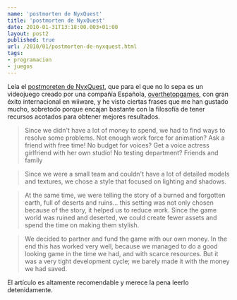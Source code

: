 ```yaml
---
name: 'postmorten de NyxQuest'
title: 'postmorten de NyxQuest'
date: 2010-01-31T13:18:00.003+01:00
layout: post2
published: true
url: /2010/01/postmorten-de-nyxquest.html
tags: 
- programacion
- juegos
---
```


Leía el [postmoreten de NyxQuest](http://www.gamasutra.com/view/feature/4254/postmortem_over_the_top_games_.php), que para el que no lo sepa es un videojuego creado por una compañía Española, [overthetopgames](http://www.overthetopgames.com/), con gran éxito internacional en wiiware, y he visto ciertas frases que me han gustado mucho, sobretodo porque encajan bastante con la filosofía de tener recursos acotados para obtener mejores resultados.  
  

> Since we didn't have a lot of money to spend, we had to find ways to resolve some problems. Not enough work force for animation? Ask a friend with free time! No budget for voices? Get a voice actress girlfriend with her own studio! No testing department? Friends and family

  
  

> Since we were a small team and couldn't have a lot of detailed models and textures, we chose a style that focused on lighting and shadows.

  
  

> At the same time, we were telling the story of a burned and forgotten earth, full of deserts and ruins... this setting was not only chosen because of the story, it helped us to reduce work. Since the game world was ruined and deserted, we could create fewer assets and spend the time on making them stylish.

  
  

> We decided to partner and fund the game with our own money. In the end this has worked very well, because we managed to do a good looking game in the time we had, and with scarce resources. But it was a very tight development cycle; we barely made it with the money we had saved.

  
  
El artículo es altamente recomendable y merece la pena leerlo detenidamente.